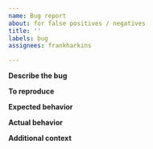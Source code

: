 ```yaml
---
name: Bug report
about: for false positives / negatives
title: ''
labels: bug
assignees: frankharkins

---
```


<!--
This issue template is for rules
that don't work correctly. If you
disagree with a rule, you can turn
if off for your repo (see README),
or use the "discussion" issue
template to request it be changed.
-->

**Describe the bug**

<!-- Quick overview -->

**To reproduce**

<!--
Please paste some content
that Vale lints incorrectly.
-->

**Expected behavior**

<!-- Explain what you expect to see -->

**Actual behavior**

<!-- Paste the output you get -->

**Additional context**

<!--
If possible, please link to the
content you're linting, and
include anything that might
help us help you
-->
